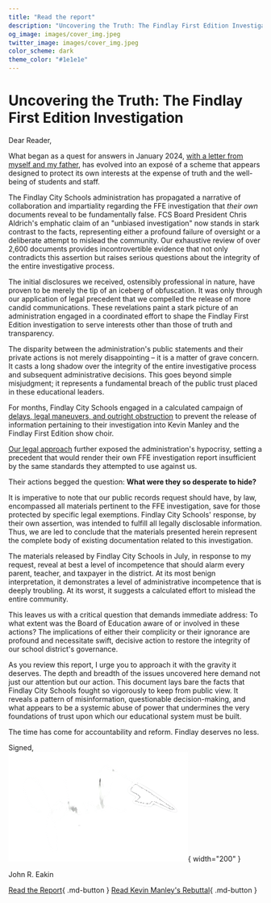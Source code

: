 ```yaml
---
title: "Read the report"
description: "Uncovering the Truth: The Findlay First Edition Investigation"
og_image: images/cover_img.jpeg
twitter_image: images/cover_img.jpeg
color_scheme: dark
theme_color: "#1e1e1e"
---
```

# Uncovering the Truth: The Findlay First Edition Investigation

Dear Reader,

What began as a quest for answers in January 2024, [with a letter from myself and my father](./sections/dec29_letter.md), has evolved into an exposé of a scheme that appears designed to protect its own interests at the expense of truth and the well-being of students and staff.

The Findlay City Schools administration has propagated a narrative of collaboration and impartiality regarding the FFE investigation that *their own* documents reveal to be fundamentally false. FCS Board President Chris Aldrich's emphatic claim of an "unbiased investigation" now stands in stark contrast to the facts, representing either a profound failure of oversight or a deliberate attempt to mislead the community. Our exhaustive review of over 2,600 documents provides incontrovertible evidence that not only contradicts this assertion but raises serious questions about the integrity of the entire investigative process.

The initial disclosures we received, ostensibly professional in nature, have proven to be merely the tip of an iceberg of obfuscation. It was only through our  application of legal precedent that we compelled the release of more candid communications. These revelations paint a stark picture of an administration engaged in a coordinated effort to shape the Findlay First Edition investigation to serve interests other than those of truth and transparency.

The disparity between the administration's public statements and their private actions is not merely disappointing – it is a matter of grave concern. It casts a long shadow over the integrity of the entire investigative process and subsequent administrative decisions. This goes beyond simple misjudgment; it represents a fundamental breach of the public trust placed in these educational leaders.

For months, Findlay City Schools engaged in a calculated campaign of [delays, legal maneuvers, and outright obstruction](./sections/initial_timeline.md) to prevent the release of information pertaining to their investigation into Kevin Manley and the Findlay First Edition show choir. 

[Our legal approach](./sections/Approach%20to%20FCS%20Lawsuit.md) further exposed the administration's hypocrisy, setting a precedent that would render their own FFE investigation report insufficient by the same standards they attempted to use against us.

Their actions begged the question: **What were they so desperate to hide?**

It is imperative to note that our public records request should have, by law, encompassed all materials pertinent to the FFE investigation, save for those protected by specific legal exemptions. Findlay City Schools' response, by their own assertion, was intended to fulfill all legally disclosable information. Thus, we are led to conclude that the materials presented herein represent the complete body of existing documentation related to this investigation.

The materials released by Findlay City Schools in July, in response to my request, reveal at best a level of incompetence that should alarm every parent, teacher, and taxpayer in the district. At its most benign interpretation, it demonstrates a level of administrative incompetence that is deeply troubling. At its worst, it suggests a calculated effort to mislead the entire community.

This leaves us with a critical question that demands immediate address: To what extent was the Board of Education aware of or involved in these actions? The implications of either their complicity or their ignorance are profound and necessitate swift, decisive action to restore the integrity of our school district's governance.

As you review this report, I urge you to approach it with the gravity it deserves. The depth and breadth of the issues uncovered here demand not just our attention but our action. This document lays bare the facts that Findlay City Schools fought so vigorously to keep from public view. It reveals a pattern of misinformation, questionable decision-making, and what appears to be a systemic abuse of power that undermines the very foundations of trust upon which our educational system must be built.

The time has come for accountability and reform. Findlay deserves no less.

Signed,  
![Signature](images/signature.png){ width="200" }

John R. Eakin

[Read the Report](./sections/Key%20Information%20from%20the%20PIR.md){ .md-button }
[Read Kevin Manley's Rebuttal](./blog/posts/manley_rebuttal.md){ .md-button }